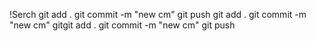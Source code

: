 !Serch git add . git commit -m "new cm" git push git add . git commit -m "new
cm" gitgit add . git commit -m "new cm" git push
